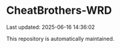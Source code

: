 # CheatBrothers-WRD

Last updated: 2025-06-16 14:36:02

This repository is automatically maintained.
